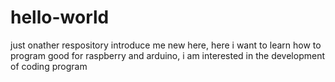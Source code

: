 # hello-world
just onather respository
introduce me new here, here i want to learn how to program good for raspberry and arduino, i am interested in the development of coding program
